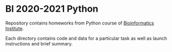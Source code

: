 # BI 2020-2021 Python

Repository contains homeworks from Python course of [Bioinformatics Institute](https://bioinf.me/).

Each directory contains code and data for a particular task as well as launch instructions and brief summary.

